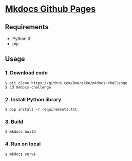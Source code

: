 # [Mkdocs Github Pages](https://doarakko.github.io/mkdocs-challenge)
## Requirements
- Python 3
- pip

## Usage
### 1. Download code
```
$ git clone https://github.com/Doarakko/mkdocs-challenge
$ cd mkdocs-challenge
```
### 2. Install Python library
```
$ pip install -r requirements.txt
```
### 3. Build
```
$ mkdocs build
```
### 4.  Run on local
```
$ mkdocs serve
```
